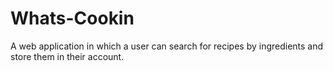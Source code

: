# Whats-Cookin
A web application in which a user can search for recipes by ingredients and store them in their account.
